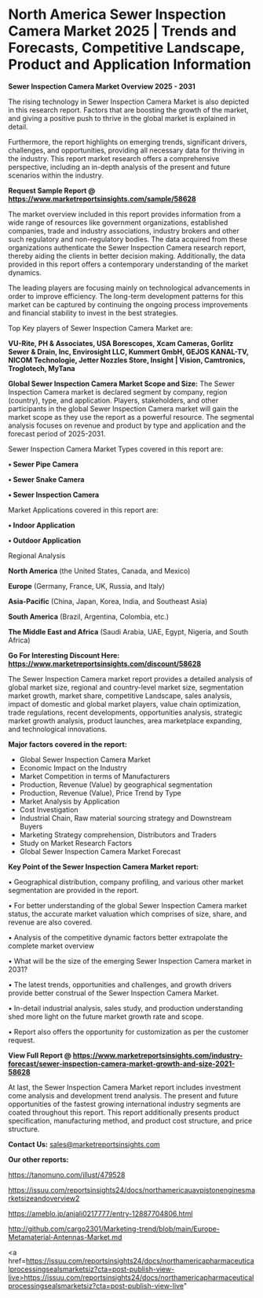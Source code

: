  # North America Sewer Inspection Camera Market 2025 | Trends and Forecasts, Competitive Landscape, Product and Application Information

<Strong> Sewer Inspection Camera Market Overview 2025 - 2031</strong>

The rising technology in Sewer Inspection Camera Market is also depicted in this research report. Factors that are boosting the growth of the market, and giving a positive push to thrive in the global market is explained in detail.

Furthermore, the report highlights on emerging trends, significant drivers, challenges, and opportunities, providing all necessary data for thriving in the industry. This report market research offers a comprehensive perspective, including an in-depth analysis of the present and future scenarios within the industry.

<strong>Request Sample Report @ <a href=https://www.marketreportsinsights.com/sample/58628>https://www.marketreportsinsights.com/sample/58628</a></strong>

The market overview included in this report provides information from a wide range of resources like government organizations, established companies, trade and industry associations, industry brokers and other such regulatory and non-regulatory bodies. The data acquired from these organizations authenticate the Sewer Inspection Camera research report, thereby aiding the clients in better decision making. Additionally, the data provided in this report offers a contemporary understanding of the market dynamics.

The leading players are focusing mainly on technological advancements in order to improve efficiency. The long-term development patterns for this market can be captured by continuing the ongoing process improvements and financial stability to invest in the best strategies.

Top Key players of Sewer Inspection Camera Market are:

<strong>VU-Rite, PH & Associates, USA Borescopes, Xcam Cameras, Gorlitz Sewer & Drain, Inc, Envirosight LLC, Kummert GmbH, GEJOS KANAL-TV, NICOM Technologie, Jetter Nozzles Store, Insight | Vision, Camtronics, Troglotech, MyTana</strong>

<strong><b>Global Sewer Inspection Camera Market Scope and Size:</b></strong>
The Sewer Inspection Camera market is declared segment by company, region (country), type, and application. Players, stakeholders, and other participants in the global Sewer Inspection Camera market will gain the market scope as they use the report as a powerful resource. The segmental analysis focuses on revenue and product by type and application and the forecast period of 2025-2031.

Sewer Inspection Camera Market Types covered in this report are:

<strong>• Sewer Pipe Camera

• Sewer Snake Camera

• Sewer Inspection Camera</strong>

Market Applications covered in this report are:

<strong>• Indoor Application

• Outdoor Application</strong> 

Regional Analysis

<strong>North America</strong> (the United States, Canada, and Mexico)

<strong>Europe</strong> (Germany, France, UK, Russia, and Italy)

<strong>Asia-Pacific</strong> (China, Japan, Korea, India, and Southeast Asia)

<strong>South America</strong> (Brazil, Argentina, Colombia, etc.)

<strong>The Middle East and Africa</strong> (Saudi Arabia, UAE, Egypt, Nigeria, and South Africa)

<strong>Go For Interesting Discount Here: <a href=https://www.marketreportsinsights.com/discount/58628>https://www.marketreportsinsights.com/discount/58628</a></strong>

The Sewer Inspection Camera market report provides a detailed analysis of global market size, regional and country-level market size, segmentation market growth, market share, competitive Landscape, sales analysis, impact of domestic and global market players, value chain optimization, trade regulations, recent developments, opportunities analysis, strategic market growth analysis, product launches, area marketplace expanding, and technological innovations.

<strong><b>Major factors covered in the report:</b></strong>
<ul>
  <li>Global Sewer Inspection Camera Market </li>
  <li>Economic Impact on the Industry</li>
  <li>Market Competition in terms of Manufacturers</li>
  <li>Production, Revenue (Value) by geographical segmentation</li>
  <li>Production, Revenue (Value), Price Trend by Type</li>
  <li>Market Analysis by Application</li>
  <li>Cost Investigation</li>
  <li>Industrial Chain, Raw material sourcing strategy and Downstream Buyers</li>
  <li>Marketing Strategy comprehension, Distributors and Traders</li>
  <li>Study on Market Research Factors</li>
  <li>Global Sewer Inspection Camera Market Forecast</li>
</ul>

<strong><b>Key Point of the Sewer Inspection Camera Market report:</b></strong>

• Geographical distribution, company profiling, and various other market segmentation are provided in the report.

• For better understanding of the global Sewer Inspection Camera market status, the accurate market valuation which comprises of size, share, and revenue are also covered.

• Analysis of the competitive dynamic factors better extrapolate the complete market overview

• What will be the size of the emerging Sewer Inspection Camera market in 2031?

• The latest trends, opportunities and challenges, and growth drivers provide better construal of the Sewer Inspection Camera Market.

• In-detail industrial analysis, sales study, and production understanding shed more light on the future market growth rate and scope.

• Report also offers the opportunity for customization as per the customer request.

<strong><b>View Full Report @ <a href=https://www.marketreportsinsights.com/industry-forecast/sewer-inspection-camera-market-growth-and-size-2021-58628>https://www.marketreportsinsights.com/industry-forecast/sewer-inspection-camera-market-growth-and-size-2021-58628</a></b></strong>


At last, the Sewer Inspection Camera Market report includes investment come analysis and development trend analysis. The present and future opportunities of the fastest growing international industry segments are coated throughout this report. This report additionally presents product specification, manufacturing method, and product cost structure, and price structure.

<strong>Contact Us:</strong>
sales@marketreportsinsights.com

<strong>Our other reports:</strong>

<a href=https://tanomuno.com/illust/479528>https://tanomuno.com/illust/479528</a>

<a href=https://issuu.com/reportsinsights24/docs/northamericauavpistonenginesmarketsizeandoverview2>https://issuu.com/reportsinsights24/docs/northamericauavpistonenginesmarketsizeandoverview2</a>

<a href=https://ameblo.jp/anjali0217777/entry-12887704806.html>https://ameblo.jp/anjali0217777/entry-12887704806.html</a>

<a href=http://github.com/cargo2301/Marketing-trend/blob/main/Europe-Metamaterial-Antennas-Market.md>http://github.com/cargo2301/Marketing-trend/blob/main/Europe-Metamaterial-Antennas-Market.md</a>

<a href=https://issuu.com/reportsinsights24/docs/northamericapharmaceuticalprocessingsealsmarketsiz?cta=post-publish-view-live>https://issuu.com/reportsinsights24/docs/northamericapharmaceuticalprocessingsealsmarketsiz?cta=post-publish-view-live</a>"
